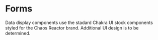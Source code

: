 # Forms
Data display components use the stadard Chakra UI stock components styled for the Chaos Reactor brand. Additional UI design is to be determined.